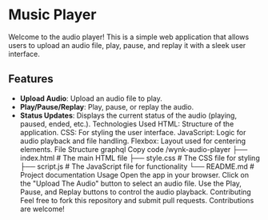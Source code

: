 # Music Player

Welcome to the audio player! This is a simple web application that allows users to upload an audio file, play, pause, and replay it with a sleek user interface.

## Features
- **Upload Audio**: Upload an audio file to play.
- **Play/Pause/Replay**: Play, pause, or replay the audio.
- **Status Updates**: Displays the current status of the audio (playing, paused, ended, etc.).
Technologies Used
HTML: Structure of the application.
CSS: For styling the user interface.
JavaScript: Logic for audio playback and file handling.
Flexbox: Layout used for centering elements.
File Structure
graphql
Copy code
/wynk-audio-player
  ├── index.html        # The main HTML file
  ├── style.css         # The CSS file for styling
  ├── script.js         # The JavaScript file for functionality
  └── README.md         # Project documentation
Usage
Open the app in your browser.
Click on the "Upload The Audio" button to select an audio file.
Use the Play, Pause, and Replay buttons to control the audio playback.
Contributing
Feel free to fork this repository and submit pull requests. Contributions are welcome!